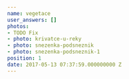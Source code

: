 ```yaml
---
name: vegetace
user_answers: []
photos:
- TODO Fix
- photo: krivatce-u-reky
- photo: snezenka-podsneznik
- photo: snezenka-podsneznik-1
position: 1
date: 2017-05-13 07:37:59.000000000 Z
---
```

